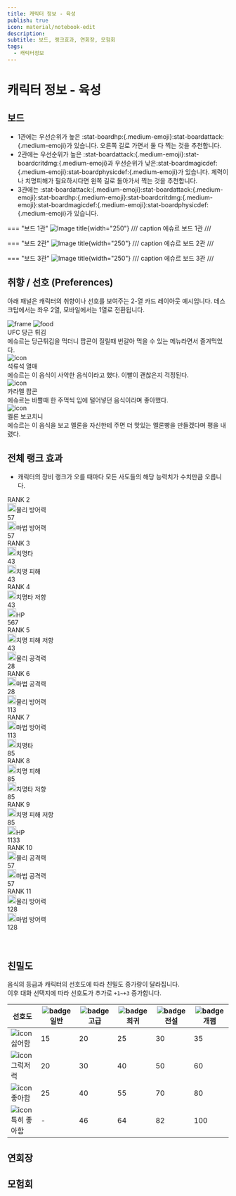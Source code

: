 ```yaml
---
title: 캐릭터 정보 - 육성
publish: true
icon: material/notebook-edit
description:
subtitle: 보드, 랭크효과, 연회장, 모험회
tags:
  - 캐릭터정보
---
```


# 캐릭터 정보 - 육성

## 보드
+ 1관에는 우선순위가 높은 :stat-boardhp:{.medium-emoji}:stat-boardattack:{.medium-emoji}가 있습니다. 오른쪽 길로 가면서 둘 다 찍는 것을 추천합니다.
+ 2관에는 우선순위가 높은 :stat-boardattack:{.medium-emoji}:stat-boardcritdmg:{.medium-emoji}과 우선순위가 낮은:stat-boardmagicdef:{.medium-emoji}:stat-boardphysicdef:{.medium-emoji}가 있습니다. 체력이나 치명피해가 필요하시다면 왼쪽 길로 돌아가서 찍는 것을 추천합니다.
+ 3관에는 :stat-boardattack:{.medium-emoji}:stat-boardattack:{.medium-emoji}:stat-boardhp:{.medium-emoji}:stat-boardcritdmg:{.medium-emoji}:stat-boardmagicdef:{.medium-emoji}:stat-boardphysicdef:{.medium-emoji}가 있습니다.

=== "보드 1관"
    ![Image title](https://vitamink1.github.io/mkdocs-test/assets/CharacterInfo/board/board1.png){width="250"}
    /// caption
    에슈르 보드 1관
    ///

=== "보드 2관"
    ![Image title](https://vitamink1.github.io/mkdocs-test/assets/CharacterInfo/board/board2.png){width="250"}
    /// caption
    에슈르 보드 2관
    ///

=== "보드 3관"
    ![Image title](https://vitamink1.github.io/mkdocs-test/assets/CharacterInfo/board/board3.png){width="250"}
    /// caption
    에슈르 보드 3관
    ///

## 취향 / 선호 (Preferences)
아래 패널은 캐릭터의 취향이나 선호를 보여주는 2-열 카드 레이아웃 예시입니다. 데스크탑에서는 좌우 2열, 모바일에서는 1열로 전환됩니다.

<div class="prefs-panel">
  <div class="prefs-col">
    <div class="pref-card">
      <div class="pref-icon">
        <img class="frame" src="https://vitamink1.github.io/mkdocs-test/assets/common/itemslot/ItemSlot_Gold.png" alt="frame">
        <img class="overlay" src="https://vitamink1.github.io/mkdocs-test/assets/common/food/Icon_Food_1.png" alt="food">
      </div>
      <div class="pref-body">
        <div class="pref-title">UFC 당근 튀김</div>
        <div class="pref-desc">에슈르는 당근튀김을 먹더니 팝콘이 질릴때 번갈아 먹을 수 있는 메뉴라면서 즐겨먹었다.</div>
      </div>
    </div>
    <div class="pref-card">
      <div class="pref-icon"><img src="https://vitamink1.github.io/mkdocs-test/assets/CharacterInfo/badge-stars.png" alt="icon"></div>
      <div class="pref-body">
        <div class="pref-title">석류석 열매</div>
        <div class="pref-desc">에슈르는 이 음식이 사악한 음식이라고 했다. 이빨이 괜찮은지 걱정된다.</div>
      </div>
    </div>
  </div>
  <div class="prefs-col">
    <div class="pref-card">
      <div class="pref-icon"><img src="https://vitamink1.github.io/mkdocs-test/assets/CharacterInfo/badge-stars.png" alt="icon"></div>
      <div class="pref-body">
        <div class="pref-title">카라멜 팝콘</div>
        <div class="pref-desc">에슈르는 바쁠때 한 주먹씩 입에 털어넣던 음식이라며 좋아했다.</div>
      </div>
    </div>
    <div class="pref-card">
      <div class="pref-icon"><img src="https://vitamink1.github.io/mkdocs-test/assets/CharacterInfo/badge-stars.png" alt="icon"></div>
      <div class="pref-body">
        <div class="pref-title">멜론 보코치니</div>
        <div class="pref-desc">에슈르는 이 음식을 보고 멜론을 자신한테 주면 더 맛있는 멜론빵을 만들겠다며 평을 내렸다.</div>
      </div>
    </div>
  </div>
</div>


## 전체 랭크 효과
+ 캐릭터의 장비 랭크가 오를 때마다 모든 사도들의 해당 능력치가 수치만큼 오릅니다.<br>

<div class="rank-list">
  <div class="rank-row">
    <div class="rank-label">RANK 2</div>
    <div class="rank-content">
      <div class="stat-pill">
        <div class="pill-left"><span class="icon-circle"><img src="https://vitamink1.github.io/mkdocs-test/assets/CharacterInfo/stats/Icon_DefensePhysic.png" width="20"></span><span class="pill-text">물리 방어력</span></div>
        <div class="stat-num">57</div>
      </div>
      <div class="stat-pill">
        <div class="pill-left"><span class="icon-circle"><img src="https://vitamink1.github.io/mkdocs-test/assets/CharacterInfo/stats/Icon_DefenseMagic.png" width="20"></span><span class="pill-text">마법 방어력</span></div>
        <div class="stat-num">57</div>
      </div>
    </div>
  </div>
  <div class="rank-row">
    <div class="rank-label">RANK 3</div>
    <div class="rank-content">
      <div class="stat-pill">
        <div class="pill-left"><span class="icon-circle"><img src="https://vitamink1.github.io/mkdocs-test/assets/CharacterInfo/stats/Icon_CriticalRate.png" width="20"></span><span class="pill-text">치명타</span></div>
        <div class="stat-num">43</div>
      </div>
      <div class="stat-pill">
        <div class="pill-left"><span class="icon-circle"><img src="https://vitamink1.github.io/mkdocs-test/assets/CharacterInfo/stats/Icon_CriticalMult.png" width="20"></span><span class="pill-text">치명 피해</span></div>
        <div class="stat-num">43</div>
      </div>
    </div>
  </div>
  <div class="rank-row">
    <div class="rank-label">RANK 4</div>
    <div class="rank-content">
      <div class="stat-pill">
        <div class="pill-left"><span class="icon-circle"><img src="https://vitamink1.github.io/mkdocs-test/assets/CharacterInfo/stats/Icon_CriticalResist.png" width="20"></span><span class="pill-text">치명타 저항</span></div>
        <div class="stat-num">43</div>
      </div>
      <div class="stat-pill">
        <div class="pill-left"><span class="icon-circle"><img src="https://vitamink1.github.io/mkdocs-test/assets/CharacterInfo/stats/Icon_Hp.png" width="20"></span><span class="pill-text">HP</span></div>
        <div class="stat-num">567</div>
      </div>
    </div>
  </div>
  <div class="rank-row">
    <div class="rank-label">RANK 5</div>
    <div class="rank-content">
      <div class="stat-pill">
        <div class="pill-left"><span class="icon-circle"><img src="https://vitamink1.github.io/mkdocs-test/assets/CharacterInfo/stats/Icon_CriticalMultResist.png" width="20"></span><span class="pill-text">치명 피해 저항</span></div>
        <div class="stat-num">43</div>
      </div>
      <div class="stat-pill">
        <div class="pill-left"><span class="icon-circle"><img src="https://vitamink1.github.io/mkdocs-test/assets/CharacterInfo/stats/Icon_AttackPhysic.png" width="20"></span><span class="pill-text">물리 공격력</span></div>
        <div class="stat-num">28</div>
      </div>
    </div>
  </div>
  <div class="rank-row">
    <div class="rank-label">RANK 6</div>
    <div class="rank-content">
      <div class="stat-pill">
        <div class="pill-left"><span class="icon-circle"><img src="https://vitamink1.github.io/mkdocs-test/assets/CharacterInfo/stats/Icon_AttackMagic.png" width="20"></span><span class="pill-text">마법 공격력</span></div>
        <div class="stat-num">28</div>
      </div>
      <div class="stat-pill">
        <div class="pill-left"><span class="icon-circle"><img src="https://vitamink1.github.io/mkdocs-test/assets/CharacterInfo/stats/Icon_DefensePhysic.png" width="20"></span><span class="pill-text">물리 방어력</span></div>
        <div class="stat-num">113</div>
      </div>
    </div>
  </div>
  <div class="rank-row">
    <div class="rank-label">RANK 7</div>
    <div class="rank-content">
      <div class="stat-pill">
        <div class="pill-left"><span class="icon-circle"><img src="https://vitamink1.github.io/mkdocs-test/assets/CharacterInfo/stats/Icon_DefenseMagic.png" width="20"></span><span class="pill-text">마법 방어력</span></div>
        <div class="stat-num">113</div>
      </div>
      <div class="stat-pill">
        <div class="pill-left"><span class="icon-circle"><img src="https://vitamink1.github.io/mkdocs-test/assets/CharacterInfo/stats/Icon_CriticalRate.png" width="20"></span><span class="pill-text">치명타</span></div>
        <div class="stat-num">85</div>
      </div>
    </div>
  </div>
  <div class="rank-row">
    <div class="rank-label">RANK 8</div>
    <div class="rank-content">
      <div class="stat-pill">
        <div class="pill-left"><span class="icon-circle"><img src="https://vitamink1.github.io/mkdocs-test/assets/CharacterInfo/stats/Icon_CriticalMult.png" width="20"></span><span class="pill-text">치명 피해</span></div>
        <div class="stat-num">85</div>
      </div>
      <div class="stat-pill">
        <div class="pill-left"><span class="icon-circle"><img src="https://vitamink1.github.io/mkdocs-test/assets/CharacterInfo/stats/Icon_CriticalResist.png" width="20"></span><span class="pill-text">치명타 저항</span></div>
        <div class="stat-num">85</div>
      </div>
    </div>
  </div>
  <div class="rank-row">
    <div class="rank-label">RANK 9</div>
    <div class="rank-content">
      <div class="stat-pill">
        <div class="pill-left"><span class="icon-circle"><img src="https://vitamink1.github.io/mkdocs-test/assets/CharacterInfo/stats/Icon_CriticalMultResist.png" width="20"></span><span class="pill-text">치명 피해 저항</span></div>
        <div class="stat-num">85</div>
      </div>
      <div class="stat-pill">
        <div class="pill-left"><span class="icon-circle"><img src="https://vitamink1.github.io/mkdocs-test/assets/CharacterInfo/stats/Icon_Hp.png" width="20"></span><span class="pill-text">HP</span></div>
        <div class="stat-num">1133</div>
      </div>
    </div>
  </div>
  <div class="rank-row">
    <div class="rank-label">RANK 10</div>
    <div class="rank-content">
      <div class="stat-pill">
        <div class="pill-left"><span class="icon-circle"><img src="https://vitamink1.github.io/mkdocs-test/assets/CharacterInfo/stats/Icon_AttackPhysic.png" width="20"></span><span class="pill-text">물리 공격력</span></div>
        <div class="stat-num">57</div>
      </div>
      <div class="stat-pill">
        <div class="pill-left"><span class="icon-circle"><img src="https://vitamink1.github.io/mkdocs-test/assets/CharacterInfo/stats/Icon_AttackMagic.png" width="20"></span><span class="pill-text">마법 공격력</span></div>
        <div class="stat-num">57</div>
      </div>
    </div>
  </div>
  <div class="rank-row">
    <div class="rank-label">RANK 11</div>
    <div class="rank-content">
      <div class="stat-pill">
        <div class="pill-left"><span class="icon-circle"><img src="https://vitamink1.github.io/mkdocs-test/assets/CharacterInfo/stats/Icon_DefensePhysic.png" width="20"></span><span class="pill-text">물리 방어력</span></div>
        <div class="stat-num">128</div>
      </div>
      <div class="stat-pill">
        <div class="pill-left"><span class="icon-circle"><img src="https://vitamink1.github.io/mkdocs-test/assets/CharacterInfo/stats/Icon_DefenseMagic.png" width="20"></span><span class="pill-text">마법 방어력</span></div>
        <div class="stat-num">128</div>
      </div>
    </div>
  </div>
</div>
<br>
<br>

## 친밀도
음식의 등급과 캐릭터의 선호도에 따라 친밀도 증가량이 달라집니다.<br>
이후 대화 선택지에 따라 선호도가 추가로 ```+1~+3``` 증가합니다.

<div class="prefs-table-wrap">
  <table class="prefs-table">
    <thead>
      <tr>
        <th>선호도</th>
        <th>
          <div class="th-cell">
            <img class="th-badge" src="https://vitamink1.github.io/mkdocs-test/assets/common/itemslot/ItemSlot_Gray.png" alt="badge">
            <span>일반</span>
          </div>
        </th>
        <th>
          <div class="th-cell">
            <img class="th-badge" src="https://vitamink1.github.io/mkdocs-test/assets/common/itemslot/ItemSlot_CardPet_2.png" alt="badge">
            <span>고급</span>
          </div>
        </th>
        <th>
          <div class="th-cell">
            <img class="th-badge" src="https://vitamink1.github.io/mkdocs-test/assets/common/itemslot/ItemSlot_CardPet_3.png" alt="badge">
            <span>희귀</span>
          </div>
        </th>
        <th>
          <div class="th-cell">
            <img class="th-badge" src="https://vitamink1.github.io/mkdocs-test/assets/common/itemslot/ItemSlot_CardPet_4.png" alt="badge">
            <span>전설</span>
          </div>
        </th>
        <th>
          <div class="th-cell">
            <img class="th-badge" src="https://vitamink1.github.io/mkdocs-test/assets/common/itemslot/ItemSlot_Gold.png" alt="badge">
            <span>개쩜</span>
          </div>
        </th>
      </tr>
    </thead>
    <tbody>
      <tr>
        <td class="pref-icon-cell"><div class="pref-icon-mini"><img src="https://vitamink1.github.io/mkdocs-test/assets/common/food/hate.png" alt="icon"></div><span>싫어함</span></td>
        <td>15</td>
        <td>20</td>
        <td>25</td>
        <td>30</td>
        <td>35</td>
      </tr>
      <tr>
        <td class="pref-icon-cell"><div class="pref-icon-mini"><img src="https://vitamink1.github.io/mkdocs-test/assets/common/food/good.png" alt="icon"></div><span>그럭저럭</span></td>
        <td>20</td>
        <td>30</td>
        <td>40</td>
        <td>50</td>
        <td>60</td>
      </tr>
      <tr>
        <td class="pref-icon-cell"><div class="pref-icon-mini"><img src="https://vitamink1.github.io/mkdocs-test/assets/common/food/like.png" alt="icon"></div><span>좋아함</span></td>
        <td>25</td>
        <td>40</td>
        <td>55</td>
        <td>70</td>
        <td>80</td>
      </tr>
      <tr>
        <td class="pref-icon-cell"><div class="pref-icon-mini"><img src="https://vitamink1.github.io/mkdocs-test/assets/common/food/love.png" alt="icon"></div><span>특히 좋아함</span></td>
        <td>-</td>
        <td>46</td>
        <td>64</td>
        <td>82</td>
        <td>100</td>
      </tr>
    </tbody>
  </table>
</div>

## 연회장



## 모험회